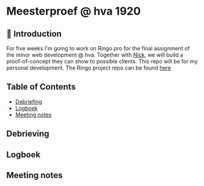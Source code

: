 # Meesterproef @ hva 1920

<!-- ![Screenshot van autoMATE](./img/automate-screenshot.png) -->

## 👾 Introduction

For five weeks I'm going to work on Ringo.pro for the final assignment of the minor web development @ hva. Together with [Nick](https://github.com/CountNick), we will build a proof-of-concept they can show to possible clients. This repo will be for my personal development. The Ringo project repo can be found [here](https://github.com/CountNick/Ringo.Pro)

## Table of Contents

- [Debriefing](#debrieving)
- [Logboek](#logboek)
- [Meeting notes](#meeting-notes)

## Debrieving

## Logboek

## Meeting notes
